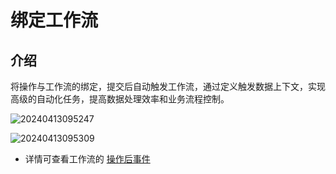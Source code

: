 # 绑定工作流

## 介绍

将操作与工作流的绑定，提交后自动触发工作流，通过定义触发数据上下文，实现高级的自动化任务，提高数据处理效率和业务流程控制。

![20240413095247](https://nocobase-docs.oss-cn-beijing.aliyuncs.com/20240413095247.png)

![20240413095309](https://nocobase-docs.oss-cn-beijing.aliyuncs.com/20240413095309.png)

- 详情可查看工作流的 [操作后事件](/handbook/workflow-action-trigger)
